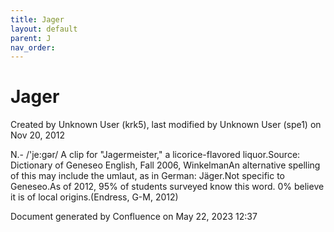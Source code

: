 ```yaml
---
title: Jager
layout: default
parent: J
nav_order:
---
```


# Jager

Created by  Unknown User (krk5), last modified by  Unknown User (spe1) on Nov 20, 2012

N.- /'je:gər/ A clip for &quot;Jagermeister,&quot; a licorice-flavored liquor.Source: Dictionary of Geneseo English, Fall 2006, WinkelmanAn alternative spelling of this may include the umlaut, as in German: Jäger.Not specific to Geneseo.As of 2012, 95% of students surveyed know this word. 0% believe it is of local origins.(Endress, G-M, 2012)

Document generated by Confluence on May 22, 2023 12:37


